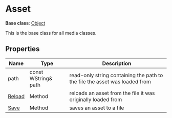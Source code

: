 # Asset

**Base class**: [Object](Object.md)

This is the base class for all media classes.

## Properties
| Name | Type | Description |
| --- | --- | --- |
| path | const WString& path | read-only string containing the path to the file the asset was loaded from |
| [Reload](Asset_Reload.md) | Method | reloads an asset from the file it was originally loaded from |
| [Save](Asset_Save.md) | Method | saves an asset to a file |
